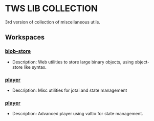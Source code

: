 # TWS LIB COLLECTION

3rd version of collection of miscellaneous utils.

## Workspaces

### [blob-store](./packages/blob-store)
- Description: Web utilities to store large binary objects, using object-store like syntax.

### [player](./packages/fstate)
- Description: Misc utilities for jotai and state management

### [player](./packages/player)
- Description: Advanced player using valtio for state management.
